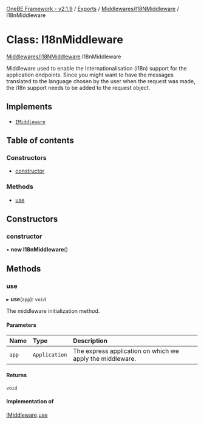 [OneBE Framework - v2.1.9](../README.md) / [Exports](../modules.md) / [Middlewares/I18NMiddleware](../modules/Middlewares_I18NMiddleware.md) / I18nMiddleware

# Class: I18nMiddleware

[Middlewares/I18NMiddleware](../modules/Middlewares_I18NMiddleware.md).I18nMiddleware

Middleware used to enable the Internationalisation (i18n) support for the application endpoints.
Since you might want to have the messages translated to the language chosen by the user
when the request was made, the i18n support needs to be added to the request object.

## Implements

- [`IMiddleware`](../interfaces/Middlewares_IMiddleware.IMiddleware.md)

## Table of contents

### Constructors

- [constructor](Middlewares_I18NMiddleware.I18nMiddleware.md#constructor)

### Methods

- [use](Middlewares_I18NMiddleware.I18nMiddleware.md#use)

## Constructors

### constructor

• **new I18nMiddleware**()

## Methods

### use

▸ **use**(`app`): `void`

The middleware initialization method.

#### Parameters

| Name | Type | Description |
| :------ | :------ | :------ |
| `app` | `Application` | The express application on which we apply the middleware. |

#### Returns

`void`

#### Implementation of

[IMiddleware](../interfaces/Middlewares_IMiddleware.IMiddleware.md).[use](../interfaces/Middlewares_IMiddleware.IMiddleware.md#use)

